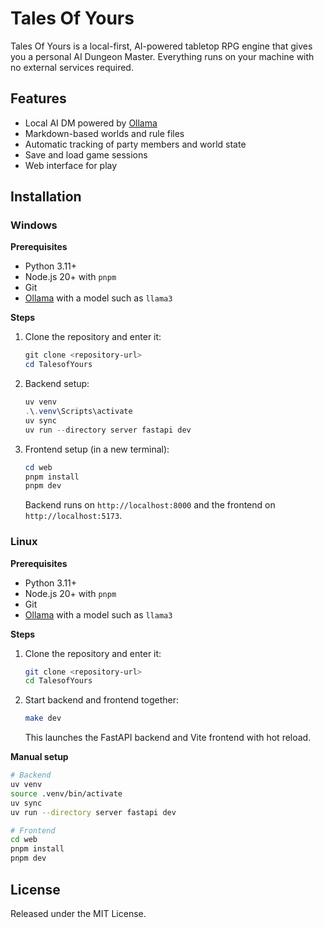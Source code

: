 # Tales Of Yours

Tales Of Yours is a local-first, AI-powered tabletop RPG engine that gives you a personal AI Dungeon Master. Everything runs on your machine with no external services required.

## Features
- Local AI DM powered by [Ollama](https://ollama.ai/)
- Markdown-based worlds and rule files
- Automatic tracking of party members and world state
- Save and load game sessions
- Web interface for play

## Installation

### Windows

**Prerequisites**
- Python 3.11+
- Node.js 20+ with `pnpm`
- Git
- [Ollama](https://ollama.ai/) with a model such as `llama3`

**Steps**
1. Clone the repository and enter it:
   ```powershell
   git clone <repository-url>
   cd TalesofYours
   ```
2. Backend setup:
   ```powershell
   uv venv
   .\.venv\Scripts\activate
   uv sync
   uv run --directory server fastapi dev
   ```
3. Frontend setup (in a new terminal):
   ```powershell
   cd web
   pnpm install
   pnpm dev
   ```
   Backend runs on `http://localhost:8000` and the frontend on `http://localhost:5173`.

### Linux

**Prerequisites**
- Python 3.11+
- Node.js 20+ with `pnpm`
- Git
- [Ollama](https://ollama.ai/) with a model such as `llama3`

**Steps**
1. Clone the repository and enter it:
   ```bash
   git clone <repository-url>
   cd TalesofYours
   ```
2. Start backend and frontend together:
   ```bash
   make dev
   ```
   This launches the FastAPI backend and Vite frontend with hot reload.

**Manual setup**
```bash
# Backend
uv venv
source .venv/bin/activate
uv sync
uv run --directory server fastapi dev

# Frontend
cd web
pnpm install
pnpm dev
```

## License
Released under the MIT License.
